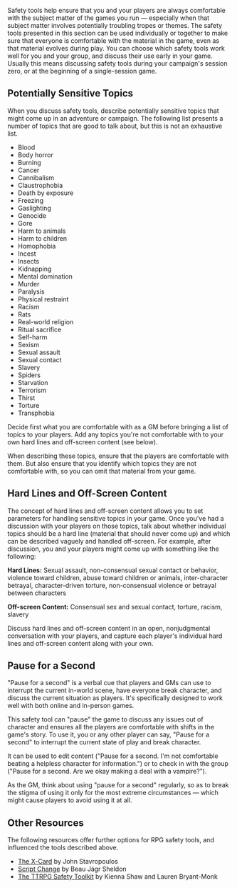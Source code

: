 Safety tools help ensure that you and your players are always comfortable with the subject matter of the games you run — especially when that subject matter involves potentially troubling tropes or themes. The safety tools presented in this section can be used individually or together to make sure that everyone is comfortable with the material in the game, even as that material evolves during play. You can choose which safety tools work well for you and your group, and discuss their use early in your game. Usually this means discussing safety tools during your campaign's session zero, or at the beginning of a single-session game.

## Potentially Sensitive Topics

When you discuss safety tools, describe potentially sensitive topics that might come up in an adventure or campaign. The following list presents a number of topics that are good to talk about, but this is not an exhaustive list.

* Blood
* Body horror
* Burning
* Cancer
* Cannibalism
* Claustrophobia
* Death by exposure
* Freezing
* Gaslighting
* Genocide
* Gore
* Harm to animals
* Harm to children
* Homophobia
* Incest
* Insects
* Kidnapping
* Mental domination
* Murder
* Paralysis
* Physical restraint
* Racism
* Rats
* Real-world religion
* Ritual sacrifice
* Self-harm
* Sexism
* Sexual assault
* Sexual contact
* Slavery
* Spiders
* Starvation
* Terrorism
* Thirst
* Torture
* Transphobia

Decide first what you are comfortable with as a GM before bringing a list of topics to your players. Add any topics you're not comfortable with to your own hard lines and off-screen content (see below).

When describing these topics, ensure that the players are comfortable with them. But also ensure that you identify which topics they are not comfortable with, so you can omit that material from your game.

## Hard Lines and Off-Screen Content

The concept of hard lines and off-screen content allows you to set parameters for handling sensitive topics in your game. Once you've had a discussion with your players on those topics, talk about whether individual topics should be a hard line (material that should never come up) and which can be described vaguely and handled off-screen. For example, after discussion, you and your players might come up with something like the following:

**Hard Lines:** Sexual assault, non-consensual sexual contact or behavior, violence toward children, abuse toward children or animals, inter-character betrayal, character-driven torture, non-consensual violence or betrayal between characters

**Off-screen Content:** Consensual sex and sexual contact, torture, racism, slavery

Discuss hard lines and off-screen content in an open, nonjudgmental conversation with your players, and capture each player's individual hard lines and off-screen content along with your own.

## Pause for a Second

"Pause for a second" is a verbal cue that players and GMs can use to interrupt the current in-world scene, have everyone break character, and discuss the current situation as players. It's specifically designed to work well with both online and in-person games.

This safety tool can "pause" the game to discuss any issues out of character and ensures all the players are comfortable with shifts in the game's story. To use it, you or any other player can say, "Pause for a second" to interrupt the current state of play and break character.

It can be used to edit content ("Pause for a second. I'm not comfortable beating a helpless character for information.") or to check in with the group ("Pause for a second. Are we okay making a deal with a vampire?").

As the GM, think about using "pause for a second" regularly, so as to break the stigma of using it only for the most extreme circumstances — which might cause players to avoid using it at all.

## Other Resources

The following resources offer further options for RPG safety tools, and influenced the tools described above.

* [The X-Card](http://tinyurl.com/x-card-rpg) by John Stavropoulos
* [Script Change](https://briebeau.com/scriptchange) by Beau Jágr Sheldon
* [The TTRPG Safety Toolkit](https://drive.google.com/drive/folders/114jRmhzBpdqkAlhmveis0nmW73qkAZCj) by Kienna Shaw and Lauren Bryant-Monk
